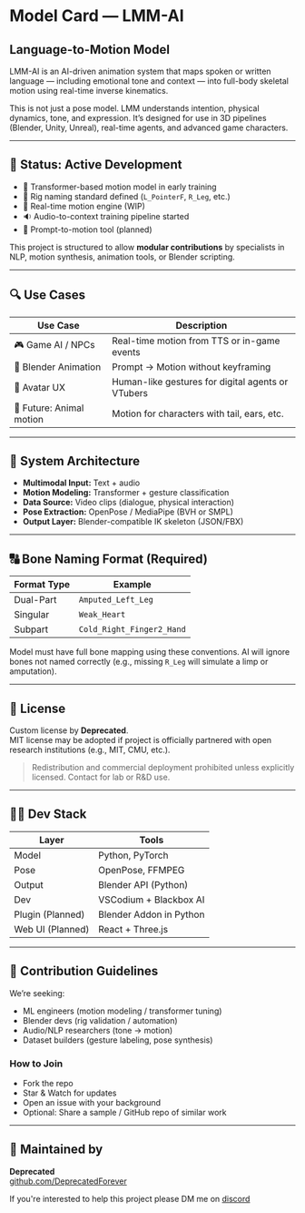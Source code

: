 # Model Card — LMM-AI

## Language-to-Motion Model

LMM-AI is an AI-driven animation system that maps spoken or written language — including emotional tone and context — into full-body skeletal motion using real-time inverse kinematics.

This is not just a pose model. LMM understands intention, physical dynamics, tone, and expression. It’s designed for use in 3D pipelines (Blender, Unity, Unreal), real-time agents, and advanced game characters.

---

## 🚧 Status: Active Development

- 🔄 Transformer-based motion model in early training
- 🦴 Rig naming standard defined (`L_PointerF`, `R_Leg`, etc.)
- 🔁 Real-time motion engine (WIP)
- 🔉 Audio-to-context training pipeline started
- 💬 Prompt-to-motion tool (planned)

This project is structured to allow **modular contributions** by specialists in NLP, motion synthesis, animation tools, or Blender scripting.

---

## 🔍 Use Cases

| Use Case | Description |
|----------|-------------|
| 🎮 Game AI / NPCs | Real-time motion from TTS or in-game events |
| 🎥 Blender Animation | Prompt → Motion without keyframing |
| 🧍 Avatar UX | Human-like gestures for digital agents or VTubers |
| 🐾 Future: Animal motion | Motion for characters with tail, ears, etc. |

---

## 🧱 System Architecture

- **Multimodal Input:** Text + audio
- **Motion Modeling:** Transformer + gesture classification
- **Data Source:** Video clips (dialogue, physical interaction)
- **Pose Extraction:** OpenPose / MediaPipe (BVH or SMPL)
- **Output Layer:** Blender-compatible IK skeleton (JSON/FBX)

---

## 🔠 Bone Naming Format (Required)

| Format Type | Example |
|-------------|---------|
| Dual-Part   | `Amputed_Left_Leg` |
| Singular    | `Weak_Heart` |
| Subpart     | `Cold_Right_Finger2_Hand` |

Model must have full bone mapping using these conventions. AI will ignore bones not named correctly (e.g., missing `R_Leg` will simulate a limp or amputation).

---

## 🔐 License

Custom license by **Deprecated**.  
MIT license may be adopted if project is officially partnered with open research institutions (e.g., MIT, CMU, etc.).

> Redistribution and commercial deployment prohibited unless explicitly licensed. Contact for lab or R&D use.

---

## 🧑‍💻 Dev Stack

| Layer | Tools |
|-------|-------|
| Model | Python, PyTorch |
| Pose | OpenPose, FFMPEG |
| Output | Blender API (Python) |
| Dev | VSCodium + Blackbox AI |
| Plugin (Planned) | Blender Addon in Python |
| Web UI (Planned) | React + Three.js |

---

## 🧪 Contribution Guidelines

We’re seeking:

- ML engineers (motion modeling / transformer tuning)
- Blender devs (rig validation / automation)
- Audio/NLP researchers (tone → motion)
- Dataset builders (gesture labeling, pose synthesis)

### How to Join

- Fork the repo
- Star & Watch for updates
- Open an issue with your background
- Optional: Share a sample / GitHub repo of similar work

---

## 📍 Maintained by

**Deprecated**  
[github.com/DeprecatedForever](https://github.com/DeprecatedForever)

If you're interested to help this project please DM me on [discord](discordapp.com/users/1379677148327186483)
